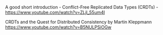 
A good short introduction - 
Conflict-Free Replicated Data Types (CRDTs) - https://www.youtube.com/watch?v=ZLjl_55um4I

CRDTs and the Quest for Distributed Consistency by Martin Kleppmann
https://www.youtube.com/watch?v=B5NULPSiOGw
